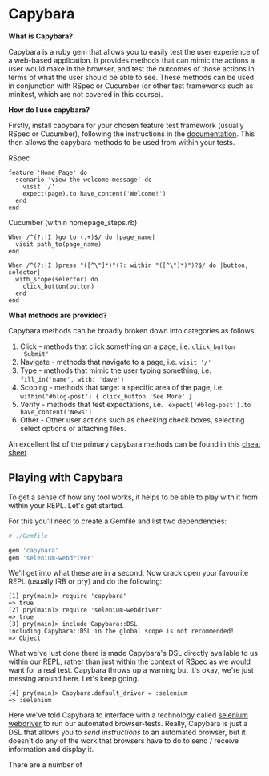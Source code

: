 # Capybara

**What is Capybara?**

Capybara is a ruby gem that allows you to easily test the user experience of a web-based application. It provides methods that can mimic the actions a user would make in the browser, and test the outcomes of those actions in terms of what the user should be able to see. These methods can be used in conjunction with RSpec or Cucumber (or other test frameworks such as minitest, which are not covered in this course).

**How do I use capybara?**

Firstly, install capybara for your chosen feature test framework (usually RSpec or Cucumber), following the instructions in the [documentation](https://github.com/jnicklas/capybara). This then allows the capybara methods to be used from within your tests.

RSpec

```
feature 'Home Page' do
  scenario 'view the welcome message' do
    visit '/'
    expect(page).to have_content('Welcome!')
  end
end
```

Cucumber (within homepage_steps.rb)
```
When /^(?:|I )go to (.+)$/ do |page_name|
  visit path_to(page_name)
end

When /^(?:|I )press "([^\"]*)"(?: within "([^\"]*)")?$/ do |button, selector|
  with_scope(selector) do
    click_button(button)
  end
end
```

**What methods are provided?**

Capybara methods can be broadly broken down into categories as follows:

1. Click - methods that click something on a page, i.e. ``` click_button 'Submit' ```
2. Navigate - methods that navigate to a page, i.e. ``` visit '/' ```
3. Type - methods that mimic the user typing something, i.e. ``` fill_in('name', with: 'dave') ```
4. Scoping - methods that target a specific area of the page, i.e. ``` within('#blog-post') { click_button 'See More' } ```
5. Verify - methods that test expectations, i.e. ``` expect('#blog-post').to have_content('News')```
6. Other - Other user actions such as checking check boxes, selecting select options or attaching files.

An excellent list of the primary capybara methods can be found in this [cheat sheet](http://www.cheatography.com/ddovii/cheat-sheets/capybara-cheat-sheet/).

## Playing with Capybara

To get a sense of how any tool works, it helps to be able to play with it from within your REPL. Let's get started.

For this you'll need to create a Gemfile and list two dependencies:

```ruby
# ./Gemfile

gem 'capybara'
gem 'selenium-webdriver'
```

We'll get into what these are in a second. Now crack open your favourite REPL (usually IRB or pry) and do the following:

```pry
[1] pry(main)> require 'capybara'
=> true
[2] pry(main)> require 'selenium-webdriver'
=> true
[3] pry(main)> include Capybara::DSL
including Capybara::DSL in the global scope is not recommended!
=> Object

```
What we've just done there is made Capybara's DSL directly available to us within our REPL, rather than just within the context of RSpec as we would want for a real test. Capybara throws up a warning but it's okay, we're just messing around here. Let's keep going.

```pry
[4] pry(main)> Capybara.default_driver = :selenium
=> :selenium
```
Here we've told Capybara to interface with a technology called [selenium webdriver](http://www.seleniumhq.org/projects/webdriver/) to run our automated browser-tests. Really, Capybara is just a DSL that allows you to *send instructions* to an automated browser, but it doesn't do any of the work that browsers have to do to send / receive information and display it.

There are a number of 
